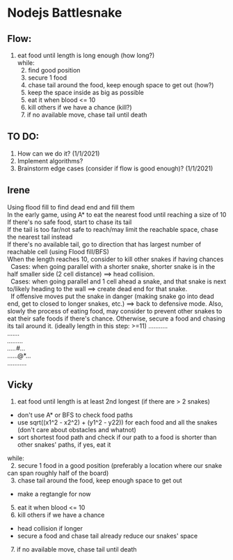 # Nodejs Battlesnake
## Flow:
1. eat food until length is long enough (how long?) </br>
while: </br>
&nbsp;  2. find good position </br>
&nbsp;  3. secure 1 food </br>
&nbsp;  4. chase tail around the food, keep enough space to get out (how?)</br>
&nbsp;  5. keep the space inside as big as possible </br>
&nbsp;  5. eat it when blood <= 10 </br>
&nbsp;  6. kill others if we have a chance (kill?)</br>
&nbsp;  7. if no available move, chase tail until death </br>

## TO DO:
1. How can we do it? (1/1/2021) </br>
2. Implement algorithms? </br>
3. Brainstorm edge cases (consider if flow is good enough)? (1/1/2021)

## Irene
Using flood fill to find dead end and fill them </br>
In the early game, using A* to eat the nearest food until reaching a size of 10 </br>
If there's no safe food, start to chase its tail </br>
If the tail is too far/not safe to reach/may limit the reachable space, chase the nearest tail instead </br>
If there's no available tail, go to direction that has largest number of reachable cell (using Flood fill/BFS) </br>
When the length reaches 10, consider to kill other snakes if having chances </br>
&nbsp;  Cases: when going parallel with a shorter snake, shorter snake is in the half smaller side (2 cell distance) ==> head collision. </br>
&nbsp;  Cases: when going parallel and 1 cell ahead a snake, and that snake is next to/likely heading to the wall ==> create dead end for that snake. </br>
&nbsp;  If offensive moves put the snake in danger (making snake go into dead end, get to closed to longer snakes, etc.) ==> back to defensive mode.
Also, slowly the process of eating food, may consider to prevent other snakes to eat their safe foods if there's chance.
Otherwise, secure a food and chasing its tail around it. (ideally length in this step: >=11)
........... </br>
....****... </br>
....*..*... </br>
....*.#*... </br>
......@*... </br>
........... </br>


## Vicky
1. eat food until length is at least 2nd longest (if there are > 2 snakes) </br>
<ul>
  <li> don't use A* or BFS to check food paths
  <li> use sqrt((x1^2 - x2^2) + (y1^2 - y22)) for each food and all the snakes (don't care about obstacles and whatnot)
  <li> sort shortest food path and check if our path to a food is shorter than other snakes' paths, if yes, eat it
</ul>
while: </br>
&nbsp;  2. secure 1 food in a good position (preferably a location where our snake can span roughly half of the board) </br>
&nbsp;  3. chase tail around the food, keep enough space to get out </br>
<ul>
  <li> make a regtangle for now
</ul>
&nbsp;  5. eat it when blood <= 10 </br>
&nbsp;  6. kill others if we have a chance </br>
<ul>
  <li> head collision if longer
  <li> secure a food and chase tail already reduce our snakes' space
</ul>
&nbsp;  7. if no available move, chase tail until death </br>
